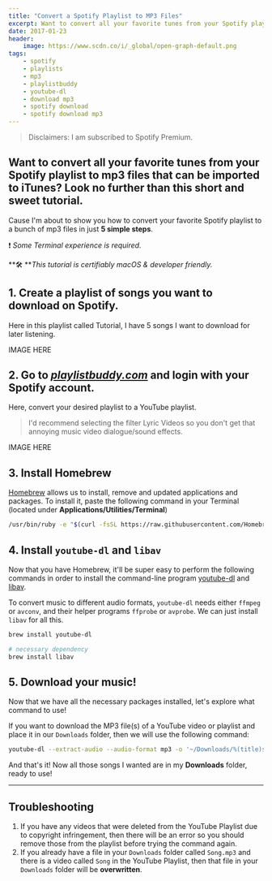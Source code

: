 ```yaml
---
title: "Convert a Spotify Playlist to MP3 Files"
excerpt: Want to convert all your favorite tunes from your Spotify playlist to mp3 files that can be imported to iTunes? Look no further.
date: 2017-01-23
header:
    image: https://www.scdn.co/i/_global/open-graph-default.png
tags:
    - spotify
    - playlists
    - mp3
    - playlistbuddy
    - youtube-dl
    - download mp3
    - spotify download
    - spotify download mp3
---
```


> Disclaimers: I am subscribed to Spotify Premium.

## Want to convert all your favorite tunes from your Spotify playlist to mp3 files that can be imported to iTunes? Look no further than this short and sweet tutorial.

Cause I'm about to show you how to convert your favorite Spotify playlist to a bunch of mp3 files in just **5 simple steps**.

❗ *Some Terminal experience is required.*

**🛠   ***This tutorial is certifiably macOS & developer friendly.*

## 1. Create a playlist of songs you want to download on Spotify.

Here in this playlist called Tutorial, I have 5 songs I want to download for later listening.

IMAGE HERE

## 2. Go to [_playlistbuddy.com_](https://playlistbuddy.com/) and login with your Spotify account.

Here, convert your desired playlist to a YouTube playlist.

> I'd recommend selecting the filter Lyric Videos so you don't get that annoying music video dialogue/sound effects.

IMAGE HERE

## 3. Install Homebrew

[Homebrew](https://brew.sh/) allows us to install, remove and updated applications and packages. To install it, paste the following command in your Terminal (located under **Applications/Utilities/Terminal**)

```bash
/usr/bin/ruby -e "$(curl -fsSL https://raw.githubusercontent.com/Homebrew/install/master/install)"
```

## 4. Install `youtube-dl` and `libav`

Now that you have Homebrew, it'll be super easy to perform the following commands in order to install the command-line program [youtube-dl](https://rg3.github.io/youtube-dl/) and [libav](https://libav.org/).

To convert music to different audio formats, `youtube-dl` needs either `ffmpeg` or `avconv`, and their helper programs `ffprobe` or `avprobe`. We can just install `libav` for all this.

```bash
brew install youtube-dl

# necessary dependency
brew install libav
```

## 5. Download your music!

Now that we have all the necessary packages installed, let's explore what command to use!

If you want to download the MP3 file(s) of a YouTube video or playlist and place it in our `Downloads` folder, then we will use the following command:

```bash
youtube-dl --extract-audio --audio-format mp3 -o '~/Downloads/%(title)s.%(ext)s' video_playlist_link
```

And that's it! Now all those songs I wanted are in my **Downloads** folder, ready to use!

---

## Troubleshooting

1. If you have any videos that were deleted from the YouTube Playlist due to copyright infringement, then there will be an error so you should remove those from the playlist before trying the command again.
2. If you already have a file in your `Downloads` folder called `Song.mp3` and there is a video called `Song` in the YouTube Playlist, then that file in your `Downloads` folder will be **overwritten**.